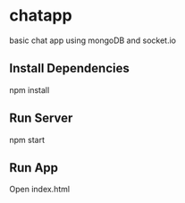 # chatapp

basic chat app using mongoDB and socket.io
## Install Dependencies

npm install 


## Run Server

npm start

## Run App
Open index.html
